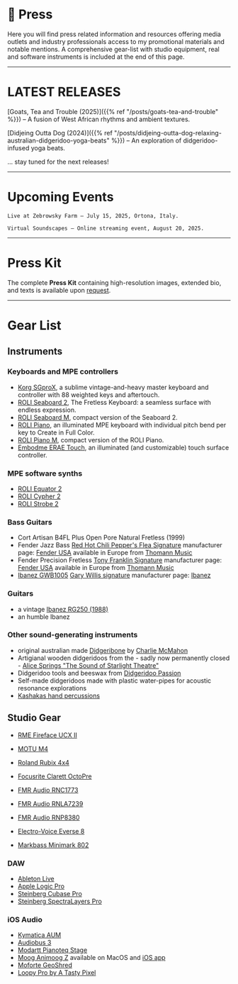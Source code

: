 # 📰 Press


Here you will find press related information and resources offering media outlets and industry professionals access to my promotional materials and notable mentions. A comprehensive gear-list with studio equipment, real and software instruments is included at the end of this page.

---

# LATEST RELEASES

[Goats, Tea and Trouble (2025)]({{% ref "/posts/goats-tea-and-trouble" %}}) – A fusion of West African rhythms and ambient textures.

[Didjeing Outta Dog (2024)]({{% ref "/posts/didjeing-outta-dog-relaxing-australian-didgeridoo-yoga-beats" %}}) – An exploration of didgeridoo-infused yoga beats.

... stay tuned for the next releases!

---

# Upcoming Events

    Live at Zebrowsky Farm – July 15, 2025, Ortona, Italy.

    Virtual Soundscapes – Online streaming event, August 20, 2025.

---

# Press Kit

The complete **Press Kit** containing high-resolution images, extended bio, and texts is available upon [request](mailto:lucacipressi@gmail.com).

---

# Gear List


## Instruments



### Keyboards and MPE controllers

- [Korg SGproX](https://www.korg.com/us/support/download/manual/1/198/1817/), a sublime vintage-and-heavy master keyboard and controller with 88 weighted keys and aftertouch.
- [ROLI Seaboard 2](https://roli.com/eu/experience/seaboard-2), The Fretless Keyboard: a seamless surface with endless expression.
- [ROLI Seaboard M](https://roli.com/eu/experience/seaboard-m), compact version of the Seaboard 2.
- [ROLI Piano](https://roli.com/eu/experience/piano-create), an illuminated MPE keyboard with individual pitch bend per key to Create in Full Color.
- [ROLI Piano M](https://roli.com/eu/experience/piano-m-create), compact version of the ROLI Piano.
- [Embodme ERAE Touch](https://www.embodme.com), an illuminated (and customizable) touch surface controller.

### MPE software synths

- [ROLI Equator 2](https://roli.com/eu/experience/equator2)
- [ROLI Cypher 2](https://roli.com/eu/experience/cypher2)
- [ROLI Strobe 2](https://roli.com/eu/experience/strobe2)

### Bass Guitars

- Cort Artisan B4FL Plus Open Pore Natural Fretless (1999)
- Fender Jazz Bass [Red Hot Chili Pepper's Flea Signature](https://en.wikipedia.org/wiki/Flea_(musician)) manufacturer page: [Fender USA](https://www.fender.com/products/flea-jazz-bass) available in Europe from [Thomann Music](https://www.thomann.de/fender_flea_sig_bass_rdwrn_shp.htm)
- Fender Precision Fretless [Tony Franklin Signature](https://en.wikipedia.org/wiki/Tony_Franklin_(musician)) manufacturer page: [Fender USA](https://www.fender.com/products/tony-franklin-fretless-precision-bass) available in Europe from [Thomann Music](https://www.thomann.de/fender_tony_franklin_pbass_fl_bk.htm)
- [Ibanez GWB1005](https://ibanez.fandom.com/wiki/GWB1005) [Gary Willis signature](https://garywillis.com/) manufacturer page: [Ibanez](https://www.ibanez.com/na/products/detail/gwb1005_33_04.html)

### Guitars

- a vintage [Ibanez RG250 (1988)](https://ibanez.fandom.com/wiki/RG250_(1987))
- an humble Ibanez

### Other sound-generating instruments

- original australian made [Didgeribone](https://didjeribone.com/) by [Charlie McMahon](https://www.charliemcmahon.com/biography.html)
- Artigianal wooden didgeridoos from the - sadly now permanently closed - [Alice Springs "The Sound of Starlight Theatre"](https://g.co/kgs/k4BdFfN)
- Didgeridoo tools and beeswax from [Didgeridoo Passion](https://www.didgeridoo-passion.com/)
- Self-made didgeridoos made with plastic water-pipes for acoustic resonance explorations
- [Kashakas hand percussions](https://www.kashaka.uk/)


## Studio Gear

- [RME Fireface UCX II](https://www.rme-audio.de/fireface-ucx-ii.html)
- [MOTU M4](https://motu.com/en-us/products/m-series/m4/)
- [Roland Rubix 4x4](https://www.roland.com/global/products/rubix44/)

- [Focusrite Clarett OctoPre](https://focusrite.com/en/usb-c-audio-interface/clarett-octopre)
- [FMR Audio RNC1773](https://www.fmraudio.com/rnc.html)
- [FMR Audio RNLA7239](https://www.fmraudio.com/rnla.html)
- [FMR Audio RNP8380](https://www.fmraudio.com/rnp.html)

- [Electro-Voice Everse 8](https://products.electrovoice.com/na/en/everse-8/)
- [Markbass Minimark 802](https://www.markbass.it/product/minimark-802/)

### DAW

- [Ableton Live](https://www.ableton.com/en/live/)
- [Apple Logic Pro](https://www.apple.com/logic-pro/)
- [Steinberg Cubase Pro](https://www.steinberg.net/cubase/)
- [Steinberg SpectraLayers Pro](https://www.steinberg.net/spectralayers/)

### iOS Audio

- [Kymatica AUM](https://kymatica.com/apps/aum)
- [Audiobus 3](https://audiob.us/)
- [Modartt Pianoteq Stage](https://www.modartt.com/pianoteq)
- [Moog Animoog Z](https://www.moogmusic.com/products/animoog-z) available on MacOS and [iOS app](https://apps.apple.com/us/app/animoog-z/id1586841360)
- [Moforte GeoShred](https://www.moforte.com/)
- [Loopy Pro by A Tasty Pixel](https://loopypro.com/)


